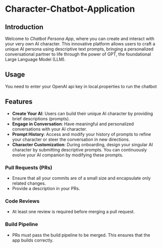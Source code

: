 # Character-Chatbot-Application

## Introduction
Welcome to *Chatbot Persona App*, where you can create and interact with your very own AI character. This innovative platform allows users to craft a unique AI persona using descriptive text prompts, bringing a personalized conversational partner to life through the power of GPT, the foundational Large Language Model (LLM).

## Usage
You need to enter your OpenAI api key in local.properties to run the chatbot

## Features
- **Create Your AI**: Users can build their unique AI character by providing brief descriptions (prompts).
- **Engage in Conversation**: Have meaningful and personalized conversations with your AI character.
- **Prompt History**: Access and modify your history of prompts to refine your character or steer the conversation in new directions.
- **Character Customization**: During onboarding, design your singular AI character by submitting descriptive prompts. You can continuously evolve your AI companion by modifying these prompts.

### Pull Requests (PRs)
- Ensure that all your commits are of a small size and encapsulate only related changes.
- Provide a description in your PRs.

### Code Reviews
- At least one review is required before merging a pull request.

### Build Pipeline
- PRs must pass the build pipeline to be merged. This ensures that the app builds correctly.
